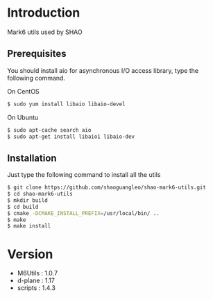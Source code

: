 # Introduction 

Mark6 utils used by SHAO

## Prerequisites

You should install aio for asynchronous I/O access library, type the following command.

On CentOS

```bash
$ sudo yum install libaio libaio-devel
```
On Ubuntu
```bash
$ sudo apt-cache search aio
$ sudo apt-get install libaio1 libaio-dev
```

## Installation

Just type the following command to install all the utils

```bash
$ git clone https://github.com/shaoguangleo/shao-mark6-utils.git
$ cd shao-mark6-utils
$ mkdir build
$ cd build
$ cmake -DCMAKE_INSTALL_PREFIX=/usr/local/bin/ .. 
$ make 
$ make install
```

# Version

- M6Utils : 1.0.7
- d-plane : 1.17
- scripts : 1.4.3
